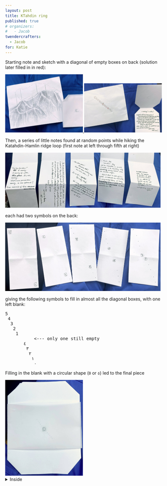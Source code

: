 ```yaml
---
layout: post
title: KTahdin ring
published: true 
# organizers: 
#   - Jacob
twendercrafters:
  - Jacob 
for: Katie
---
```


Starting note and sketch with a diagonal of empty boxes on back (solution later filled in in red):

<a href="images/0-closed.jpg">
  <img src="images/0-closed.jpg" width="250"/>
</a>
<a href="images/0-open.jpg">
  <img src="images/0-open.jpg" width="250"/>
</a>

Then, a series of little notes found at random points while hiking the Katahdin-Hamlin ridge loop (first note at left through fifth at right)

<a href="images/54321-fronts.jpg">
  <img src="images/54321-fronts.jpg" width="500"/>
</a>

each had two symbols on the back:

<a href="images/54321-backs.jpg">
  <img src="images/54321-backs.jpg" width="500"/>
</a>

giving the following symbols to fill in almost all the diagonal boxes, with one left blank:
<pre>
5
 4
  3
   2
    1
           <--- only one still empty
       ٤
        ٣
         ٢
          ١
           ٠
</pre>


Filling in the blank with a circular shape (`0` or `٥`) led to the final piece 

<a href="images/final-closed.jpg">
  <img src="images/final-closed.jpg" width="250"/>
</a>

<details><summary>Inside</summary>
  <a href="images/final-open.jpg">
    <img src="images/final-open.jpg" width="500"/>
  </a>
</details>

